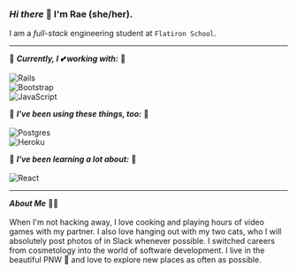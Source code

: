 ### *Hi there* 👋 I'm Rae (she/her).

I am a *full-stack* engineering student at `Flatiron School`. 

---
🌿 ***Currently, I 💕 working with:*** 🌿
<br>
<br>
![Rails](https://img.shields.io/badge/rails-%23CC0000.svg?style=for-the-badge&logo=ruby-on-rails&logoColor=white)<br> 
![Bootstrap](https://img.shields.io/badge/bootstrap-%23563D7C.svg?style=for-the-badge&logo=bootstrap&logoColor=white)<br>
![JavaScript](https://img.shields.io/badge/javascript-%23323330.svg?style=for-the-badge&logo=javascript&logoColor=%23F7DF1E)

🌿 ***I've been using these things, too:*** 🌿
<br>
<br>
![Postgres](https://img.shields.io/badge/postgres-%23316192.svg?style=for-the-badge&logo=postgresql&logoColor=white) <br>
![Heroku](https://img.shields.io/badge/heroku-%23430098.svg?style=for-the-badge&logo=heroku&logoColor=white)

🌿 ***I've been learning a lot about:*** 🌿
<br>
<br>
![React](https://img.shields.io/badge/react-%2320232a.svg?style=for-the-badge&logo=react&logoColor=%2361DAFB)<br>

---
***About Me*** 👩‍💻
<br>
<br>
When I'm not hacking away, I love cooking and playing hours of video games with my partner. I also love hanging out with my two cats, who I will absolutely post photos of in Slack whenever possible. I switched careers from cosmetology into the world of software development. I live in the beautiful PNW 🌲 and love to explore new places as often as possible. 

<!--
**rae-stanton/rae-stanton** is a ✨ _special_ ✨ repository because its `README.md` (this file) appears on your GitHub profile.

Here are some ideas to get you started:

- 🔭 I’m currently working on ...
- 🌱 I’m currently learning ...
- 👯 I’m looking to collaborate on ...
- 🤔 I’m looking for help with ...
- 💬 Ask me about ...
- 📫 How to reach me: ...
- 😄 Pronouns: ...
- ⚡ Fun fact: ...
-->
